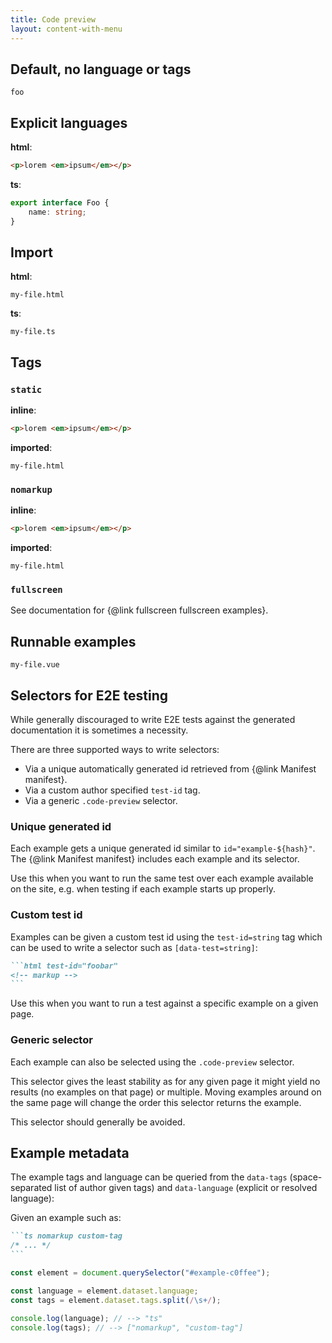 ```yaml
---
title: Code preview
layout: content-with-menu
---
```


## Default, no language or tags

```
foo
```

## Explicit languages

**html**:

```html
<p>lorem <em>ipsum</em></p>
```

**ts**:

```ts
export interface Foo {
    name: string;
}
```

## Import

**html**:

```import
my-file.html
```

**ts**:

```import
my-file.ts
```

## Tags

### `static`

**inline**:

```html static
<p>lorem <em>ipsum</em></p>
```

**imported**:

```import static
my-file.html
```

### `nomarkup`

**inline**:

```html nomarkup
<p>lorem <em>ipsum</em></p>
```

**imported**:

```import nomarkup
my-file.html
```

### `fullscreen`

See documentation for {@link fullscreen fullscreen examples}.

## Runnable examples

```import
my-file.vue
```

## Selectors for E2E testing

While generally discouraged to write E2E tests against the generated documentation it is sometimes a necessity.

There are three supported ways to write selectors:

-   Via a unique automatically generated id retrieved from {@link Manifest manifest}.
-   Via a custom author specified `test-id` tag.
-   Via a generic `.code-preview` selector.

### Unique generated id

Each example gets a unique generated id similar to `id="example-${hash}"`.
The {@link Manifest manifest} includes each example and its selector.

Use this when you want to run the same test over each example available on the site, e.g. when testing if each example starts up properly.

### Custom test id

Examples can be given a custom test id using the `test-id=string` tag which can be used to write a selector such as `[data-test=string]`:

````md
```html test-id="foobar"
<!-- markup -->
```
````

Use this when you want to run a test against a specific example on a given page.

### Generic selector

Each example can also be selected using the `.code-preview` selector.

This selector gives the least stability as for any given page it might yield no results (no examples on that page) or multiple.
Moving examples around on the same page will change the order this selector returns the example.

This selector should generally be avoided.

## Example metadata

The example tags and language can be queried from the `data-tags` (space-separated list of author given tags) and `data-language` (explicit or resolved language):

Given an example such as:

````md
```ts nomarkup custom-tag
/* ... */
```
````

```ts
const element = document.querySelector("#example-c0ffee");

const language = element.dataset.language;
const tags = element.dataset.tags.split(/\s+/);

console.log(language); // --> "ts"
console.log(tags); // --> ["nomarkup", "custom-tag"]
```
